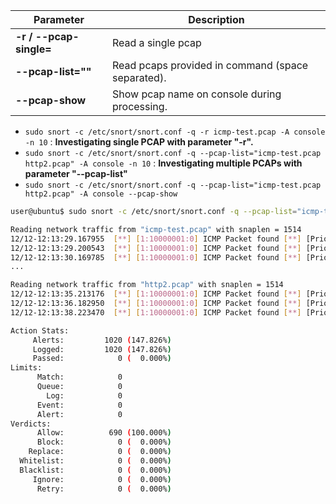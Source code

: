 
| **Parameter**           | **Description**                                   |
| ----------------------- | ------------------------------------------------- |
| **-r / --pcap-single=** | Read a single pcap                                |
| **--pcap-list=""**      | Read pcaps provided in command (space separated). |
| **--pcap-show**         | Show pcap name on console during processing.      |

- `sudo snort -c /etc/snort/snort.conf -q -r icmp-test.pcap -A console -n 10` : **Investigating single PCAP with parameter "-r".**
- `sudo snort -c /etc/snort/snort.conf -q --pcap-list="icmp-test.pcap http2.pcap" -A console -n 10` : **Investigating multiple PCAPs with parameter "--pcap-list"**
- `sudo snort -c /etc/snort/snort.conf -q --pcap-list="icmp-test.pcap http2.pcap" -A console --pcap-show`

```Bash
user@ubuntu$ sudo snort -c /etc/snort/snort.conf -q --pcap-list="icmp-test.pcap http2.pcap" -A console --pcap-show 

Reading network traffic from "icmp-test.pcap" with snaplen = 1514
12/12-12:13:29.167955  [**] [1:10000001:0] ICMP Packet found [**] [Priority: 0] {ICMP} 192.168.175.129 -> 142.250.187.110
12/12-12:13:29.200543  [**] [1:10000001:0] ICMP Packet found [**] [Priority: 0] {ICMP} 142.250.187.110 -> 192.168.175.129
12/12-12:13:30.169785  [**] [1:10000001:0] ICMP Packet found [**] [Priority: 0] {ICMP} 192.168.175.129 -> 142.250.187.110
...

Reading network traffic from "http2.pcap" with snaplen = 1514
12/12-12:13:35.213176  [**] [1:10000001:0] ICMP Packet found [**] [Priority: 0] {ICMP} 142.250.187.110 -> 192.168.175.129
12/12-12:13:36.182950  [**] [1:10000001:0] ICMP Packet found [**] [Priority: 0] {ICMP} 192.168.175.129 -> 142.250.187.110
12/12-12:13:38.223470  [**] [1:10000001:0] ICMP Packet found [**] [Priority: 0] {ICMP} 142.250.187.110 -> 192.168.175.129
```

```Bash
Action Stats:
     Alerts:         1020 (147.826%)
     Logged:         1020 (147.826%)
     Passed:            0 (  0.000%)
Limits:
      Match:            0
      Queue:            0
        Log:            0
      Event:            0
      Alert:            0
Verdicts:
      Allow:          690 (100.000%)
      Block:            0 (  0.000%)
    Replace:            0 (  0.000%)
  Whitelist:            0 (  0.000%)
  Blacklist:            0 (  0.000%)
     Ignore:            0 (  0.000%)
      Retry:            0 (  0.000%)
```